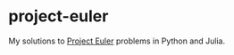 # project-euler
My solutions to [Project Euler](https://projecteuler.net) problems in Python and Julia.
